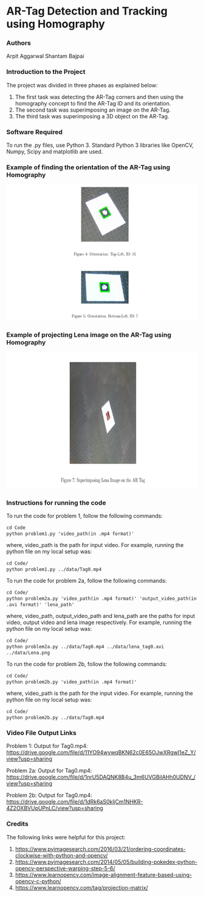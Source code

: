 # AR-Tag Detection and Tracking using Homography


### Authors
Arpit Aggarwal
Shantam Bajpai


### Introduction to the Project
The project was divided in three phases as explained below:<br>
1. The first task was detecting the AR-Tag corners and then using the homography concept to find the AR-Tag ID and its orientation.<br>
2. The second task was superimposing an image on the AR-Tag.<br> 
3. The third task was superimposing a 3D object on the AR-Tag.


### Software Required
To run the .py files, use Python 3. Standard Python 3 libraries like OpenCV, Numpy, Scipy and matplotlib are used.


### Example of finding the orientation of the AR-Tag using Homography
![Screenshot](outputs/output2.jpg)


### Example of projecting Lena image on the AR-Tag using Homography
![Screenshot](outputs/output3.jpg)


### Instructions for running the code
To run the code for problem 1, follow the following commands:

```
cd Code
python problem1.py 'video_path(in .mp4 format)'
```
where, video_path is the path for input video. For example, running the python file on my local setup was:

```
cd Code/
python problem1.py ../data/Tag0.mp4
```


To run the code for problem 2a, follow the following commands:

```
cd Code/
python problem2a.py 'video_path(in .mp4 format)' 'output_video_path(in .avi format)' 'lena_path'
```
where, video_path, output_video_path and lena_path are the paths for input video, output video and lena image respectively. For example, running the python file on my local setup was:

```
cd Code/
python problem2a.py ../data/Tag0.mp4 ../data/lena_tag0.avi ../data/Lena.png
```


To run the code for problem 2b, follow the following commands:

```
cd Code/
python problem2b.py 'video_path(in .mp4 format)'
```
where, video_path is the path for the input video. For example, running the python file on my local setup was:

```
cd Code/
python problem2b.py ../data/Tag0.mp4
```


### Video File Output Links
Problem 1:
Output for Tag0.mp4: 
https://drive.google.com/file/d/11YO94wywqBKN62c0E65OJwXRgwI1eZ_Y/view?usp=sharing

Problem 2a:
Output for Tag0.mp4: 
https://drive.google.com/file/d/1nrU5DAQNK8B4u_3m6UVGBilAHh0UDNV_/view?usp=sharing

Problem 2b:
Output for Tag0.mp4: 
https://drive.google.com/file/d/1dRk6aS0kljCm1NHKR-4Z2OXBVUpUPnLC/view?usp=sharing


### Credits
The following links were helpful for this project:
1. https://www.pyimagesearch.com/2016/03/21/ordering-coordinates-clockwise-with-python-and-opencv/
2. https://www.pyimagesearch.com/2014/05/05/building-pokedex-python-opencv-perspective-warping-step-5-6/
3. https://www.learnopencv.com/image-alignment-feature-based-using-opencv-c-python/
4. https://www.learnopencv.com/tag/projection-matrix/
